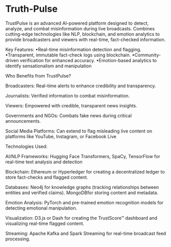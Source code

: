 # Truth-Pulse
 TrustPulse is an advanced AI-powered platform designed to detect, analyze,  and combat misinformation during live broadcasts.  Combines cutting-edge technologies like NLP, blockchain, and emotion  analytics to provide broadcasters and viewers with real-time, fact-checked  information.

Key Features:
 •Real-time misinformation detection and flagging.
 •Transparent, immutable fact-check logs using blockchain.
 •Community-driven verification for enhanced accuracy.
 •Emotion-based analytics to identify sensationalism and manipulation

 Who Benefits from TrustPulse?
 
 Broadcasters:
 Real-time alerts to enhance credibility and transparency.
 
 Journalists:
 Verified information to combat misinformation.
 
 Viewers:
 Empowered with credible, transparent news insights.
 
 Governments and NGOs:
 Combats fake news during critical announcements.
 
 Social Media Platforms:
 Can extend to flag misleading live content on platforms like YouTube, 
Instagram, or Facebook Live


Technologies Used:

AI/NLP Frameworks:
 Hugging Face Transformers, SpaCy, TensorFlow for real-time text analysis and detection
 
 Blockchain:
 Ethereum or Hyperledger for creating a decentralized ledger to store fact-checks and flagged 
content.

 Databases:
 Neo4j for knowledge graphs (tracking relationships between entities and verified claims).
 MongoDBfor storing content and metadata.
 
 Emotion Analysis:
 PyTorch and pre-trained emotion recognition models for detecting emotional manipulation.
 
 Visualization:
 D3.js or Dash for creating the TrustScore™ dashboard and visualizing real-time flagged content.

 Streaming:
 Apache Kafka and Spark Streaming for real-time broadcast feed processing.
